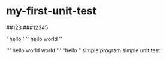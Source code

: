 
# my-first-unit-test
##123
###12345

'
hello
'
''
hello world
''

''' 
hello world world 
'''
"hello "
simple program   simple unit test
